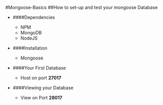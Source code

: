 #Mongoose-Basics
##How to set-up and test your mongoose Database

  * ####Dependencies
    * NPM
    * MongoDB
    * NodeJS

  * ####Installation
    * Mongoose
  
  * ####Your First Database
    * Host on port **27017**
  
  * ####Viewing your Database
    * View on Port **28017**
    
